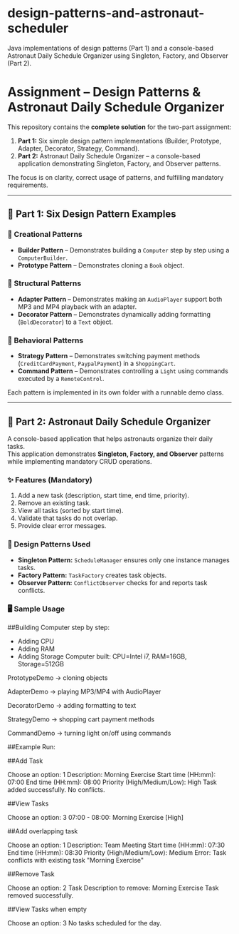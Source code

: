 # design-patterns-and-astronaut-scheduler
Java implementations of design patterns (Part 1) and a console-based Astronaut Daily Schedule Organizer using Singleton, Factory, and Observer (Part 2).



# Assignment – Design Patterns & Astronaut Daily Schedule Organizer

This repository contains the **complete solution** for the two-part assignment:

1. **Part 1:** Six simple design pattern implementations (Builder, Prototype, Adapter, Decorator, Strategy, Command).  
2. **Part 2:** Astronaut Daily Schedule Organizer – a console-based application demonstrating Singleton, Factory, and Observer patterns.

The focus is on clarity, correct usage of patterns, and fulfilling mandatory requirements.

---

## 📌 Part 1: Six Design Pattern Examples

### 🔹 Creational Patterns
- **Builder Pattern** – Demonstrates building a `Computer` step by step using a `ComputerBuilder`.
- **Prototype Pattern** – Demonstrates cloning a `Book` object.

### 🔹 Structural Patterns
- **Adapter Pattern** – Demonstrates making an `AudioPlayer` support both MP3 and MP4 playback with an adapter.
- **Decorator Pattern** – Demonstrates dynamically adding formatting (`BoldDecorator`) to a `Text` object.

### 🔹 Behavioral Patterns
- **Strategy Pattern** – Demonstrates switching payment methods (`CreditCardPayment`, `PaypalPayment`) in a `ShoppingCart`.
- **Command Pattern** – Demonstrates controlling a `Light` using commands executed by a `RemoteControl`.

Each pattern is implemented in its own folder with a runnable demo class.

---

## 📌 Part 2: Astronaut Daily Schedule Organizer

A console-based application that helps astronauts organize their daily tasks.  
This application demonstrates **Singleton, Factory, and Observer** patterns while implementing mandatory CRUD operations.

### ✨ Features (Mandatory)
1. Add a new task (description, start time, end time, priority).  
2. Remove an existing task.  
3. View all tasks (sorted by start time).  
4. Validate that tasks do not overlap.  
5. Provide clear error messages.  

### 🚀 Design Patterns Used
- **Singleton Pattern:** `ScheduleManager` ensures only one instance manages tasks.  
- **Factory Pattern:** `TaskFactory` creates task objects.  
- **Observer Pattern:** `ConflictObserver` checks for and reports task conflicts.  

### 🖥️ Sample Usage

##Building Computer step by step:

- Adding CPU
- Adding RAM
- Adding Storage
Computer built: CPU=Intel i7, RAM=16GB, Storage=512GB


PrototypeDemo → cloning objects

AdapterDemo → playing MP3/MP4 with AudioPlayer

DecoratorDemo → adding formatting to text

StrategyDemo → shopping cart payment methods

CommandDemo → turning light on/off using commands

##Example Run:

##Add Task

Choose an option: 1
Description: Morning Exercise
Start time (HH:mm): 07:00
End time (HH:mm): 08:00
Priority (High/Medium/Low): High
Task added successfully. No conflicts.


##View Tasks

Choose an option: 3
07:00 - 08:00: Morning Exercise [High]


##Add overlapping task

Choose an option: 1
Description: Team Meeting
Start time (HH:mm): 07:30
End time (HH:mm): 08:30
Priority (High/Medium/Low): Medium
Error: Task conflicts with existing task "Morning Exercise"


##Remove Task

Choose an option: 2
Task Description to remove: Morning Exercise
Task removed successfully.


##View Tasks when empty

Choose an option: 3
No tasks scheduled for the day.

